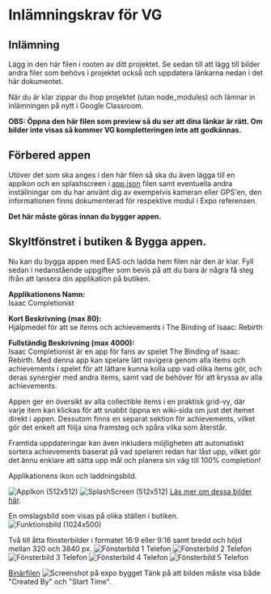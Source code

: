 # Inlämningskrav för VG

## Inlämning

Lägg in den här filen i rooten av ditt projektet. Se sedan till att lägg till bilder andra filer som behövs i projektet också och uppdatera länkarna nedan i det här dokumentet.

När du är klar zippar du ihop projektet (utan node_modules) och lämnar in inlämningen på nytt i Google Classroom.

**OBS: Öppna den här filen som preview så du ser att dina länkar är rätt. Om bilder inte visas så kommer VG kompletteringen inte att godkännas.**

## Förbered appen

Utöver det som ska anges i den här filen så ska du även lägga till en appikon och en splashscreen i [app.json](./app.json) filen samt eventuella andra inställningar om du har använt dig av exempelvis kameran eller GPS'en, den informationen finns dokumenterad för respektive modul i Expo referensen.

**Det här måste göras innan du bygger appen.**

## Skyltfönstret i butiken & Bygga appen.

Nu kan du bygga appen med EAS och ladda hem filen när den är klar. Fyll sedan i nedanstående uppgifter som bevis på att du bara är några få steg ifrån att lansera din applikation på butiken.

**Applikationens Namn:** </br>
Isaac Completionist

**Kort Beskrivning (max 80):** </br>
Hjälpmedel för att se items och achievements i The Binding of Isaac: Rebirth

**Fullständig Beskrivning (max 4000):** </br>
Isaac Completionist är en app för fans av spelet The Binding of Isaac: Rebirth. Med denna app kan spelare lätt navigera genom alla items och achievements i spelet för att lättare kunna kolla upp vad olika items gör, och deras synergier med andra items, samt vad de behöver för att kryssa av alla achievements.

Appen ger en översikt av alla collectible items i en praktisk grid-vy, där varje item kan klickas för att snabbt öppna en wiki-sida om just det itemet direkt i appen. Dessutom finns en separat sektion för achievements, vilket gör det enkelt att följa sina framsteg och spåra vilka som återstår.

Framtida uppdateringar kan även inkludera möjligheten att automatiskt sortera achievements baserat på vad spelaren redan har låst upp, vilket gör det ännu enklare att sätta upp mål och planera sin väg till 100% completion!

Applikationens ikon och laddningsbild.

![AppIkon (512x512)](./assets/adaptive-icon.png)
![SplashScreen (512x512)](./assets/splash.png)
[Läs mer om dessa bilder här](https://docs.expo.dev/develop/user-interface/splash-screen-and-app-icon/).

En omslagsbild som visas på olika ställen i butiken.
![Funktionsbild (1024x500)](./assets/cover.png)

Två till åtta fönsterbilder i formatet 16:9 eller 9:16 samt bredd och höjd mellan 320 och 3840 px.
![Fönsterbild 1 Telefon](./assets/screenshots/startscreen.png)
![Fönsterbild 2 Telefon](./assets/screenshots/items.png)
![Fönsterbild 3 Telefon](./assets/screenshots/achievements.png)
![Fönsterbild 4 Telefon](./assets/screenshots/webview_1.png)
![Fönsterbild 5 Telefon](./assets/screenshots/webview_2.png)

[Binärfilen](./application-b948649e-6a53-4a08-818a-f74669631d51.aab)
![Screenshot på expo bygget](./assets/screenshots/expo_build.png)
Tänk på att bilden måste visa både "Created By" och "Start Time".
